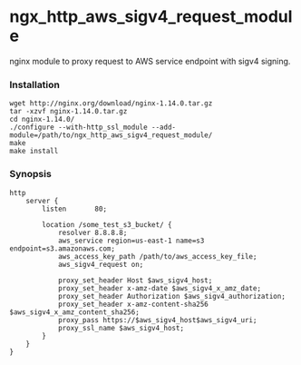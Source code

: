 # ngx_http_aws_sigv4_request_module
nginx module to proxy request to AWS service endpoint with sigv4 signing.

### Installation

```
wget http://nginx.org/download/nginx-1.14.0.tar.gz
tar -xzvf nginx-1.14.0.tar.gz
cd nginx-1.14.0/
./configure --with-http_ssl_module --add-module=/path/to/ngx_http_aws_sigv4_request_module/
make
make install
```

### Synopsis

```
http
    server {
        listen       80;

        location /some_test_s3_bucket/ {
            resolver 8.8.8.8;
            aws_service region=us-east-1 name=s3 endpoint=s3.amazonaws.com;
            aws_access_key_path /path/to/aws_access_key_file;
            aws_sigv4_request on;

            proxy_set_header Host $aws_sigv4_host;
            proxy_set_header x-amz-date $aws_sigv4_x_amz_date;
            proxy_set_header Authorization $aws_sigv4_authorization;
            proxy_set_header x-amz-content-sha256 $aws_sigv4_x_amz_content_sha256;
            proxy_pass https://$aws_sigv4_host$aws_sigv4_uri;
            proxy_ssl_name $aws_sigv4_host;
        }
    }
}
```
